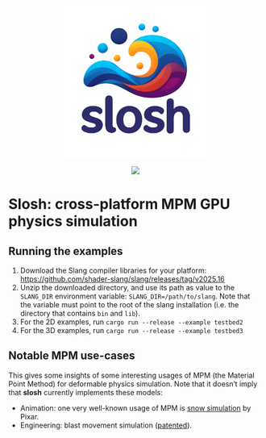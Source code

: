 <p align="center">
  <img src="assets/slosh-logo.png" alt="crates.io" width="300px">
</p>
<p align="center">
    <a href="https://discord.gg/vt9DJSW">
        <img src="https://img.shields.io/discord/507548572338880513.svg?logo=discord&colorB=7289DA">
    </a>
</p>

# Slosh: cross-platform MPM GPU physics simulation
## Running the examples

1. Download the Slang compiler libraries for your platform: https://github.com/shader-slang/slang/releases/tag/v2025.16
2. Unzip the downloaded directory, and use its path as value to the `SLANG_DIR` environment variable: `SLANG_DIR=/path/to/slang`.
   Note that the variable must point to the root of the slang installation (i.e. the directory that contains `bin` and `lib`).
3. For the 2D examples, run `cargo run --release --example testbed2`
4. For the 3D examples, run `cargo run --release --example testbed3`

## Notable MPM use-cases

This gives some insights of some interesting usages of MPM (the Material Point Method) for deformable physics
simulation. Note that it doesn’t imply that **slosh** currently implements these models:
- Animation: one very well-known usage of MPM is
  [snow simulation](https://www.disneyanimation.com/publications/a-material-point-method-for-snow-simulation/) by Pixar.
- Engineering: blast movement simulation ([patented](https://patents.google.com/patent/WO2025136223A1)).